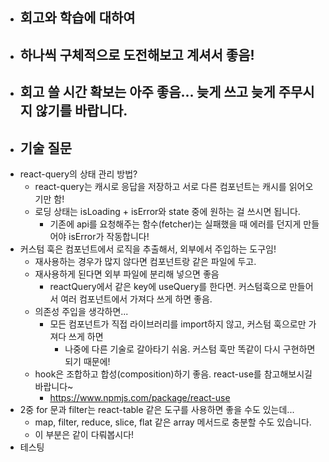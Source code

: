 - ## 회고와 학습에 대하여
- 하나씩 구체적으로 도전해보고 계셔서 좋음!
	-
- 회고 쓸 시간 확보는 아주 좋음... 늦게 쓰고 늦게 주무시지 않기를 바랍니다.
	-
- ## 기술 질문
- react-query의 상태 관리 방법?
	- react-query는 캐시로 응답을 저장하고 서로 다른 컴포넌트는 캐시를 읽어오기만 함!
	- 로딩 상태는 isLoading + isError와 state 중에 원하는 걸 쓰시면 됩니다.
		- 기존에 api를 요청해주는 함수(fetcher)는 실패했을 때 에러를 던지게 만들어야 isError가 작동합니다!
- 커스텀 훅은 컴포넌트에서 로직을 추출해서, 외부에서 주입하는 도구임!
	- 재사용하는 경우가 많지 않다면 컴포넌트랑 같은 파일에 두고.
	- 재사용하게 된다면 외부 파일에 분리해 넣으면 좋음
		- reactQuery에서 같은 key에 useQuery를 한다면. 커스텀훅으로 만들어서 여러 컴포넌트에서 가져다 쓰게 하면 좋음.
	- 의존성 주입을 생각하면...
		- 모든 컴포넌트가 직접 라이브러리를 import하지 않고, 커스텀 훅으로만 가져다 쓰게 하면
			- 나중에 다른 기술로 갈아타기 쉬움. 커스텀 훅만 똑같이 다시 구현하면 되기 때문에!
	- hook은 조합하고 합성(composition)하기 좋음. react-use를 참고해보시길 바랍니다~
		- https://www.npmjs.com/package/react-use
- 2중 for 문과 filter는 react-table 같은 도구를 사용하면 좋을 수도 있는데...
	- map, filter, reduce, slice, flat 같은 array 메서드로 충분할 수도 있습니다.
	- 이 부분은 같이 다뤄봅시다!
- 테스팅